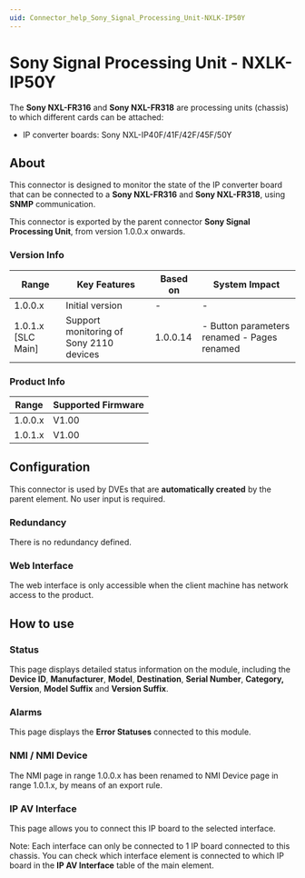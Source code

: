 ```yaml
---
uid: Connector_help_Sony_Signal_Processing_Unit-NXLK-IP50Y
---
```


# Sony Signal Processing Unit - NXLK-IP50Y

The **Sony NXL-FR316** and **Sony NXL-FR318** are processing units (chassis) to which different cards can be attached:

- IP converter boards: Sony NXL-IP40F/41F/42F/45F/50Y

## About

This connector is designed to monitor the state of the IP converter board that can be connected to a **Sony NXL-FR316** and **Sony NXL-FR318**, using **SNMP** communication.

This connector is exported by the parent connector **Sony Signal Processing Unit**, from version 1.0.0.x onwards.

### Version Info

| **Range**            | **Key Features**                        | **Based on** | **System Impact**                            |
|----------------------|-----------------------------------------|--------------|----------------------------------------------|
| 1.0.0.x              | Initial version                         | \-           | \-                                           |
| 1.0.1.x \[SLC Main\] | Support monitoring of Sony 2110 devices | 1.0.0.14     | \- Button parameters renamed - Pages renamed |

### Product Info

| **Range** | **Supported Firmware** |
|-----------|------------------------|
| 1.0.0.x   | V1.00                  |
| 1.0.1.x   | V1.00                  |

## Configuration

This connector is used by DVEs that are **automatically created** by the parent element. No user input is required.

### Redundancy

There is no redundancy defined.

### Web Interface

The web interface is only accessible when the client machine has network access to the product.

## How to use

### Status

This page displays detailed status information on the module, including the **Device ID**, **Manufacturer**, **Model**, **Destination**, **Serial Number**, **Category, Version**, **Model Suffix** and **Version Suffix**.

### Alarms

This page displays the **Error Statuses** connected to this module.

### NMI / NMI Device

The NMI page in range 1.0.0.x has been renamed to NMI Device page in range 1.0.1.x, by means of an export rule.

### IP AV Interface

This page allows you to connect this IP board to the selected interface.

Note: Each interface can only be connected to 1 IP board connected to this chassis. You can check which interface element is connected to which IP board in the **IP AV Interface** table of the main element.
